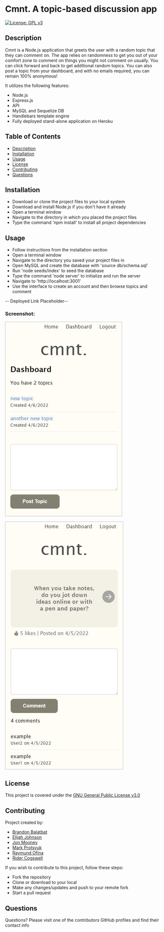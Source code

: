 # Cmnt. A topic-based discussion app
[![License: GPL v3](https://img.shields.io/badge/License-GPLv3-blue.svg)](https://www.gnu.org/licenses/)

## Description

Cmnt is a Node.js application that greets the user with a random topic that they can comment on. The app relies on randomness to get you out of your comfort zone to comment on things you might not comment on usually. You can click forward and back to get additional random topics. You can also post a topic from your dashboard, and with no emails required, you can remain 100% anonymous!

It utilizes the following features:
- Node.js
- Express.js
- API
- MySQL and Sequelize DB
- Handlebars template engine
- Fully deployed stand-alone application on Heroku

## Table of Contents

- [Description](#description)
- [Installation](#installation)
- [Usage](#usage)
- [License](#license)
- [Contributing](#contributing)
- [Questions](#questions)

## Installation

- Download or clone the project files to your local system
- Download and install Node.js if you don't have it already
- Open a terminal window
- Navigate to the directory in which you placed the project files
- Type the command 'npm install' to install all project dependencies

## Usage

- Follow instructions from the installation section
- Open a terminal window
- Navigate to the directory you saved your project files in
- Open MySQL and create the database with 'source db/schema.sql'
- Run 'node seeds/index' to seed the database
- Type the command 'node server' to initialize and run the server
- Navigate to 'http://localhost:3001'
- Use the interface to create an account and then browse topics and comment

-- Deployed Link Placeholder--

### Screenshot:

![Screenshot](./public/images/screen1.jpg)

![Screenshot](./public/images/screen2.jpg)

## License

This project is covered under the [GNU General Public License v3.0](https://www.gnu.org/licenses/)

## Contributing

Project created by:
- [Brandon Balatbat](https://github.com/)
- [Elijah Johnson](https://github.com/elijohnson565)
- [Jon Mooney](https://github.com/JonMooney)
- [Mark Protsyuk](https://github.com/MrProtsyuk)
- [Raymund Ofina](https://github.com/Raymundofina)
- [Rider Cogswell](https://github.com/RiderCogswell)

If you wish to contribute to this project, follow these steps:

- Fork the repository
- Clone or download to your local
- Make any changes/updates and push to your remote fork
- Start a pull request

## Questions

Questions? Please visit one of the contributors GitHub profiles and find their contact info
